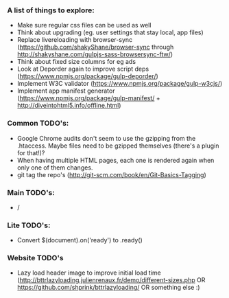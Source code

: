### A list of things to explore:

  - Make sure regular css files can be used as well
  - Think about upgrading (eg. user settings that stay local, app files)
  - Replace livereloading with browser-sync (https://github.com/shakyShane/browser-sync through http://shakyshane.com/gulpjs-sass-browsersync-ftw/)
  - Think about fixed size columns for eg ads
  - Look at Deporder again to improve script deps (https://www.npmjs.org/package/gulp-deporder/)
  - Implement W3C validator (https://www.npmjs.org/package/gulp-w3cjs/)
  - Implement app manifest generator (https://www.npmjs.org/package/gulp-manifest/ + http://diveintohtml5.info/offline.html)

### Common TODO's:

  - Google Chrome audits don't seem to use the gzipping from the .htaccess. Maybe files need to be gzipped themselves (there's a plugin for that!)?
  - When having multiple HTML pages, each one is rendered again when only one of them changes.
  - git tag the repo's (http://git-scm.com/book/en/Git-Basics-Tagging)

### Main TODO's:

  - /

### Lite TODO's:

  - Convert $(document).on('ready') to .ready()

### Website TODO's

  - Lazy load header image to improve initial load time (http://bttrlazyloading.julienrenaux.fr/demo/different-sizes.php OR https://github.com/shprink/bttrlazyloading/ OR something else :)
